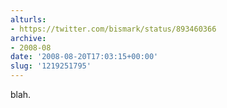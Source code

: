 ```yaml
---
alturls:
- https://twitter.com/bismark/status/893460366
archive:
- 2008-08
date: '2008-08-20T17:03:15+00:00'
slug: '1219251795'
---
```


blah.

